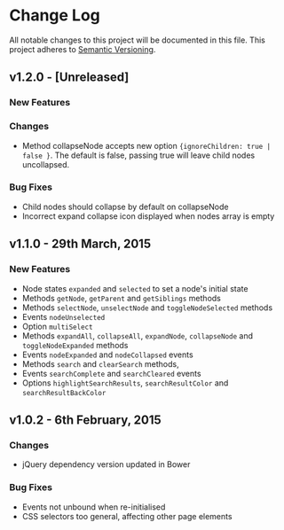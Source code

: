 # Change Log
All notable changes to this project will be documented in this file.
This project adheres to [Semantic Versioning](http://semver.org/).

## v1.2.0 - [Unreleased]

### New Features

### Changes
- Method collapseNode accepts new option `{ignoreChildren: true | false }`.  The default is false, passing true will leave child nodes uncollapsed.

### Bug Fixes
- Child nodes should collapse by default on collapseNode
- Incorrect expand collapse icon displayed when nodes array is empty


## v1.1.0 - 29th March, 2015

### New Features
- Node states `expanded` and `selected` to set a node's initial state
- Methods `getNode`, `getParent` and `getSiblings` methods
- Methods `selectNode`, `unselectNode` and `toggleNodeSelected` methods
- Events `nodeUnselected`
- Option `multiSelect`
- Methods `expandAll`, `collapseAll`, `expandNode`, `collapseNode` and `toggleNodeExpanded` methods
- Events `nodeExpanded` and `nodeCollapsed` events
- Methods `search` and `clearSearch` methods,
- Events `searchComplete` and `searchCleared` events
- Options `highlightSearchResults`, `searchResultColor` and `searchResultBackColor`


## v1.0.2 - 6th February, 2015

### Changes
- jQuery dependency version updated in Bower

### Bug Fixes
- Events not unbound when re-initialised
- CSS selectors too general, affecting other page elements
